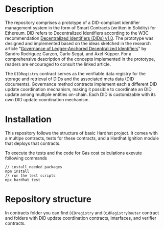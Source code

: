 # Description
The repository comprises a prototype of a DID-compliant identifier management system in the form of Smart Contracts (written in Solidity) for Ethereum. DID refers to Decentralized Identifiers according to the W3C recommendation [Decentralized Identifiers (DIDs) v1.0]( https://www.w3.org/TR/did-1.0/). The prototype was designed and implemented based on the ideas sketched in the research article "[Governance of Ledger-Anchored Decentralized Identifiers](https://arxiv.org/)" by Sandro Rodriguez Garzon, Carlo Segat, and Axel Küpper. For a comprehensive description of the concepts implemented in the prototype, readers are encouraged to consult the linked article.

The `DIDRegistry` contract serves as the verifiable data registry for the storage and retrieval of DIDs and the associated meta data (DID documents). Governance method contracts implement each a different DID update coordination mechanism, making it possible to coordinate an DID update among multiple entities on-chain. Each DID is customizable with its own DID update coordination mechanism. 

# Installation
This repository follows the structure of basic Hardhat project. It comes with a  multipe contracts, tests for these contracts, and a Hardhat Ignition module that deploys that contracts.

To execute the tests and the code for Gas cost calculations exevute following commands
```shell
// install needed packages 
npm install 
// run the test scripts
npx hardhat test
```

# Repository structure
In contracts folder you can find `DIDregistry` and `DidRegistryRouter` contract and folders with DID update coordination contracts, interfaces, and verifier contracts.





